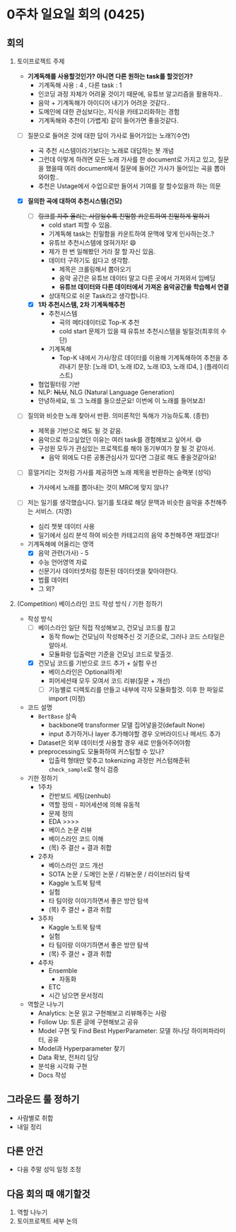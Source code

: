# 0주차 일요일 회의 (0425)

## 회의

1. 토이프로젝트 주제
    - **기계독해를 사용할것인가? 아니면 다른 원하는 task를 할것인가?**
        - 기계독해 사용 : 4 , 다른 task : 1
        - 인코딩 과정 자체가 어려울 것이기 때문에, 유튜브 알고리즘을 활용하자..
        - 음악 + 기계독해가 아이디어 내기가 어려운 것같다..
        - 도메인에 대한 관심보다는, 지식을 카테고리화하는 경험
        - 기계독해와 추천이 (가볍게) 같이 들어가면 좋을것같다.
    - [ ] 질문으로 들어온 것에 대한 답이 가사로 들어가있는 노래?(수연)
        - 곡 추천 시스템이라기보다는 노래로 대답하는 봇 개념
        - 그런데 이렇게 하려면 모든 노래 가사를 한 document로 가지고 있고, 질문을 했을때 여러 document에서 질문에 들어간 가사가 들어있는 곡을 뽑아와야함..
        - 추천은 Ustage에서 수업으로만 들어서 기여를 잘 할수있을까 하는 의문
    - [x] **질의한 곡에 대하여 추천시스템(건모)**
        - [ ] ~~링크를 자주 올리는 사람일수록 친밀함 카운트하여 친밀하게 말하기~~
            - cold start 피할 수 있음.
            - 기계독해 task는 친밀함을 카운트하여 문맥에 맞게 인사하는것..?
            - 유튜브 추천시스템에 얹혀가자! :smile:
            - 제가 한 번 일해봤던 거라 잘 할 자신 있음.
            - 데이터 구하기도 쉽다고 생각함.
                - 제목은 크롤링해서 뽑아오기
                - 음악 공간은 유튜브 데이터 말고 다른 곳에서 가져와서 임베딩
                - **유튜브 데이터와 다른 데이터에서 가져온 음악공간을 학습해서 연결**
            - 상대적으로 쉬운 Task라고 생각합니다.
        - [x] **1차 추천시스템, 2차 기계독해추천**
            - 추천시스템
                - 곡의 메타데이터로 Top-K 추천
                - cold start 문제가 있을 때 유튜브 추천시스템을 빌릴것(최후의 수단)
            - 기계독해
                - Top-K 내에서 가사/장르 데이터를 이용해 기계독해하여 추천을 추려내기
      문장: [노래 ID1, 노래 ID2, 노래 ID3, 노래 ID4, ]  (플레이리스트)
        - 협업필터링 기반
        - NLP: ~~NLU~~, NLG (Natural Language Generation)
        - 안녕하세요, 또 그 노래를 들으셨군요! 이번에 이 노래를 들어보죠! 
            
    - [ ] 질의와 비슷한 노래 찾아서 반환. 의미론적인 독해가 가능하도록. (종헌)
        - 제목을 기반으로 해도 될 것 같음.
        - 음악으로 하고싶었던 이유는 여러 task를 경험해보고 싶어서. :smile:
        - 구성원 모두가 관심있는 프로젝트를 해야 동기부여가 잘 될 것 같아서.
            - 음악 외에도 다른 공통관심사가 있다면 그걸로 해도 좋을것같아요!
    - [ ] 흥얼거리는 것처럼 가사를 제공하면 노래 제목을 반환하는 슬랙봇 (성익)
        - 가사에서 노래를 뽑아내는 것이 MRC에 맞지 않나?
    - [ ] 저는 일기를 생각했습니다. 일기를 토대로 해당 문맥과 비슷한 음악을 추천해주는 서비스. (지영)
        - 심리 챗봇 데이터 사용
        - 일기에서 심리 분석 하여 비슷한 카테고리의 음악 추천해주면 재밌겠다!
    - 기계독해에 어울리는 영역
        - [x] 음악 관련(가사) - 5
        - 수능 언어영역 자료
        - 신문기사 데이터셋처럼 정돈된 데이터셋을 찾아야한다.
        - 법률 데이터
        - 그 외?

2. (Competition) 베이스라인 코드 작성 방식 / 기한 정하기
    - 작성 방식
        - [ ] 베이스라인 일단 직접 작성해보고, 건모님 코드를 참고
            - 동작 flow는 건모님이 작성해주신 것 기준으로, 그러나 코드 스타일은 알아서.
            - 모듈화랑 입출력만 기준을 건모님 코드로 맞출것.
        - [x] 건모님 코드를 기반으로 코드 추가 + 실험 우선
            - 베이스라인은 Optional하게!
            - 피어세션때 모두 모여서 코드 리뷰(질문 + 개선)
            - [ ] 기능별로 디렉토리를 만들고 내부에 각자 모듈화할것. 이후 한 파일로 import (미정) 
    - 코드 설명
        - `BertBase` 상속
            - backbone에 transformer 모델 집어넣을것(default None)
            - input 추가하거나 layer 추가해야할 경우 오버라이드나 메서드 추가
        - Dataset은 외부 데이터셋 사용할 경우 새로 만들어주어야함
        - preprocessing도 모듈화하여 커스텀할 수 있나?
            - 입출력 형태만 맞추고 tokenizing 과정만 커스텀해준뒤 `check_sample`로 형식 검증 
    - 기한 정하기
        - 1주차
            - 칸반보드 세팅(zenhub)
            - 역할 정의 - 피어세션에 의해 유동적
            - 문제 정의
            - EDA >>>>
            - 베이스 논문 리뷰
            - 베이스라인 코드 이해
            - (목) 주 결산 + 결과 취합
        - 2주차
            - 베이스라인 코드 개선
            - SOTA 논문 / 도메인 논문 / 리뷰논문 / 라이브러리 탐색
            - Kaggle 노트북 탐색
            - 실험
            - 타 팀이랑 이야기하면서 좋은 방안 탐색
            - (목) 주 결산 + 결과 취합
        - 3주차
            - Kaggle 노트북 탐색
            - 실험
            - 타 팀이랑 이야기하면서 좋은 방안 탐색
            - (목) 주 결산 + 결과 취합
        - 4주차
            - Ensemble
                - 자동화
            - ETC
            - 시간 남으면 문서정리
    - 역할군 나누기
        - Analytics: 논문 읽고 구현해보고 리뷰해주는 사람
        - Follow Up: 토론 글에 구현해보고 공유
        - Model 구현 및 Find Best HyperParameter: 모델 하나당 하이퍼파라미터, 공유
        - Model과 Hyperparameter 찾기
        - Data 확보, 전처리 담당
        - 분석용 시각화 구현
        - Docs 작성

## 그라운드 룰 정하기

- 사람별로 취합
- 내일 정리

## 다른 안건

- 다음 주말 성익 일정 조정

## 다음 회의 때 얘기할것

1. 역할 나누기
2. 토이프로젝트 세부 논의
